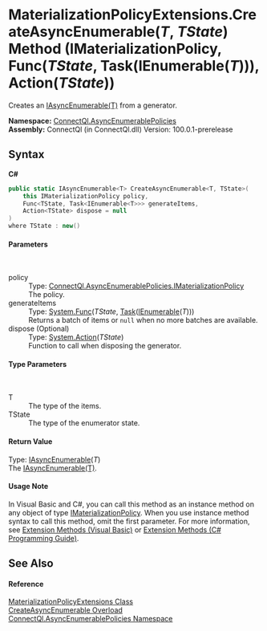 # MaterializationPolicyExtensions.CreateAsyncEnumerable(*T*, *TState*) Method (IMaterializationPolicy, Func(*TState*, Task(IEnumerable(*T*))), Action(*TState*))
 

Creates an <a href="T_ConnectQl_AsyncEnumerables_IAsyncEnumerable_1">IAsyncEnumerable(T)</a> from a generator.

**Namespace:**&nbsp;<a href="N_ConnectQl_AsyncEnumerablePolicies">ConnectQl.AsyncEnumerablePolicies</a><br />**Assembly:**&nbsp;ConnectQl (in ConnectQl.dll) Version: 100.0.1-prerelease

## Syntax

**C#**<br />
``` C#
public static IAsyncEnumerable<T> CreateAsyncEnumerable<T, TState>(
	this IMaterializationPolicy policy,
	Func<TState, Task<IEnumerable<T>>> generateItems,
	Action<TState> dispose = null
)
where TState : new()

```


#### Parameters
&nbsp;<dl><dt>policy</dt><dd>Type: <a href="T_ConnectQl_AsyncEnumerablePolicies_IMaterializationPolicy">ConnectQl.AsyncEnumerablePolicies.IMaterializationPolicy</a><br />The policy.</dd><dt>generateItems</dt><dd>Type: <a href="http://msdn2.microsoft.com/en-us/library/bb549151" target="_blank">System.Func</a>(*TState*, <a href="http://msdn2.microsoft.com/en-us/library/dd321424" target="_blank">Task</a>(<a href="http://msdn2.microsoft.com/en-us/library/9eekhta0" target="_blank">IEnumerable</a>(*T*)))<br />Returns a batch of items or `null` when no more batches are available.</dd><dt>dispose (Optional)</dt><dd>Type: <a href="http://msdn2.microsoft.com/en-us/library/018hxwa8" target="_blank">System.Action</a>(*TState*)<br />Function to call when disposing the generator.</dd></dl>

#### Type Parameters
&nbsp;<dl><dt>T</dt><dd>The type of the items.</dd><dt>TState</dt><dd>The type of the enumerator state.</dd></dl>

#### Return Value
Type: <a href="T_ConnectQl_AsyncEnumerables_IAsyncEnumerable_1">IAsyncEnumerable</a>(*T*)<br />The <a href="T_ConnectQl_AsyncEnumerables_IAsyncEnumerable_1">IAsyncEnumerable(T)</a>.

#### Usage Note
In Visual Basic and C#, you can call this method as an instance method on any object of type <a href="T_ConnectQl_AsyncEnumerablePolicies_IMaterializationPolicy">IMaterializationPolicy</a>. When you use instance method syntax to call this method, omit the first parameter. For more information, see <a href="http://msdn.microsoft.com/en-us/library/bb384936.aspx">Extension Methods (Visual Basic)</a> or <a href="http://msdn.microsoft.com/en-us/library/bb383977.aspx">Extension Methods (C# Programming Guide)</a>.

## See Also


#### Reference
<a href="T_ConnectQl_AsyncEnumerablePolicies_MaterializationPolicyExtensions">MaterializationPolicyExtensions Class</a><br /><a href="Overload_ConnectQl_AsyncEnumerablePolicies_MaterializationPolicyExtensions_CreateAsyncEnumerable">CreateAsyncEnumerable Overload</a><br /><a href="N_ConnectQl_AsyncEnumerablePolicies">ConnectQl.AsyncEnumerablePolicies Namespace</a><br />